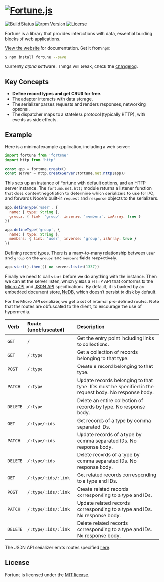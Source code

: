 # [![Fortune.js](https://fortunejs.github.io/fortune/assets/fortune_logo.svg)](http://fortunejs.com)

[![Build Status](https://img.shields.io/travis/fortunejs/fortune/master.svg?style=flat-square)](https://travis-ci.org/fortunejs/fortune)
[![npm Version](https://img.shields.io/npm/v/fortune.svg?style=flat-square)](https://www.npmjs.com/package/fortune)
[![License](https://img.shields.io/npm/l/fortune.svg?style=flat-square)](https://raw.githubusercontent.com/fortunejs/fortune/master/LICENSE)

Fortune is a library that provides interactions with data, essential building blocks of web applications.

[View the website](http://fortunejs.com) for documentation. Get it from `npm`:

```sh
$ npm install fortune --save
```

Currently *alpha* software. Things will break, check the [changelog](http://fortunejs.com/changelog/).


## Key Concepts

- **Define record types and get CRUD for free.**
- The adapter interacts with data storage.
- The serializer parses requests and renders responses, networking optional.
- The dispatcher maps to a stateless protocol (typically HTTP), with events as side effects.


## Example

Here is a minimal example application, including a web server:

```js
import fortune from 'fortune'
import http from 'http'

const app = fortune.create()
const server = http.createServer(fortune.net.http(app))
```

This sets up an instance of Fortune with default options, and an HTTP server instance. The `fortune.net.http` module returns a listener function that does content negotiation to determine which serializers to use for I/O, and forwards Node's built-in `request` and `response` objects to the serializers.

```js
app.defineType('user', {
  name: { type: String },
  groups: { link: 'group', inverse: 'members', isArray: true }
})

app.defineType('group', {
  name: { type: String },
  members: { link: 'user', inverse: 'group', isArray: true }
})
```

Defining record types. There is a many-to-many relationship between `user` and `group` on the `groups` and `members` fields respectively.

```js
app.start().then(() => server.listen(1337))
```

Finally we need to call `start` before we do anything with the instance. Then we can let the server listen, which yields a HTTP API that conforms to the [Micro API](http://micro-api.org) and [JSON API](http://jsonapi.org) specifications. By default, it is backed by an embedded document store, [NeDB](https://github.com/louischatriot/nedb), which doesn't persist to disk by default.

For the Micro API serializer, we get a set of internal pre-defined routes. Note that the routes are obfuscated to the client, to encourage the use of hypermedia.

| Verb     | Route (unobfuscated)  | Description |
|:---------|:----------------------|:------------|
| `GET`    | `/`                   | Get the entry point including links to collections. |
| `GET`    | `/:type`              | Get a collection of records belonging to that type. |
| `POST`   | `/:type`              | Create a record belonging to that type. |
| `PATCH`  | `/:type`              | Update records belonging to that type. IDs must be specified in the request body. No response body. |
| `DELETE` | `/:type`              | Delete an entire collection of records by type. No response body. |
| `GET`    | `/:type/:ids`         | Get records of a type by comma separated IDs. |
| `PATCH`  | `/:type/:ids`         | Update records of a type by comma separated IDs. No response body. |
| `DELETE` | `/:type/:ids`         | Delete records of a type by comma separated IDs. No response body. |
| `GET`    | `/:type/:ids/:link`   | Get related records corresponding to a type and IDs. |
| `POST`   | `/:type/:ids/:link`   | Create related records corresponding to a type and IDs. |
| `PATCH`  | `/:type/:ids/:link`   | Update related records corresponding to a type and IDs. No response body. |
| `DELETE` | `/:type/:ids/:link`   | Delete related records corresponding to a type and IDs. No response body. |

The JSON API serializer emits routes specified [here](http://jsonapi.org/recommendations/).


## License

Fortune is licensed under the [MIT license](https://raw.githubusercontent.com/fortunejs/fortune/master/LICENSE).

